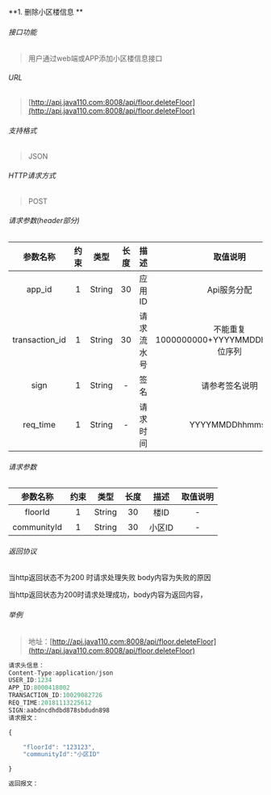 

**1\. 删除小区楼信息 **
###### 接口功能
> 用户通过web端或APP添加小区楼信息接口

###### URL
> [http://api.java110.com:8008/api/floor.deleteFloor](http://api.java110.com:8008/api/floor.deleteFloor)

###### 支持格式
> JSON

###### HTTP请求方式
> POST

###### 请求参数(header部分)
|参数名称|约束|类型|长度|描述|取值说明|
| :-: | :-: | :-: | :-: | :-: | :-:|
|app_id|1|String|30|应用ID|Api服务分配                      |
|transaction_id|1|String|30|请求流水号|不能重复 1000000000+YYYYMMDDhhmmss+6位序列 |
|sign|1|String|-|签名|请参考签名说明|
|req_time|1|String|-|请求时间|YYYYMMDDhhmmss|

###### 请求参数
|参数名称|约束|类型|长度|描述|取值说明|
| :-: | :-: | :-: | :-: | :-: | :-: |
|floorId|1|String|30|楼ID|-|
|communityId|1|String|30|小区ID|-|

###### 返回协议

当http返回状态不为200 时请求处理失败 body内容为失败的原因

当http返回状态为200时请求处理成功，body内容为返回内容，


###### 举例
> 地址：[http://api.java110.com:8008/api/floor.deleteFloor](http://api.java110.com:8008/api/floor.deleteFloor)

``` javascript
请求头信息：
Content-Type:application/json
USER_ID:1234
APP_ID:8000418002
TRANSACTION_ID:10029082726
REQ_TIME:20181113225612
SIGN:aabdncdhdbd878sbdudn898
请求报文：

{

    "floorId": "123123",
    "communityId":"小区ID"

}

返回报文：


```
